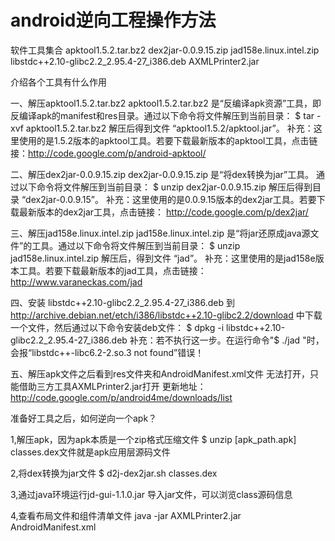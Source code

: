 android逆向工程操作方法
=====

软件工具集合
apktool1.5.2.tar.bz2
dex2jar-0.0.9.15.zip
jad158e.linux.intel.zip
libstdc++2.10-glibc2.2_2.95.4-27_i386.deb
AXMLPrinter2.jar

介绍各个工具有什么作用

一、解压apktool1.5.2.tar.bz2
apktool1.5.2.tar.bz2 是“反编译apk资源”工具，即反编译apk的manifest和res目录。通过以下命令将文件解压到当前目录：
$ tar -xvf apktool1.5.2.tar.bz2
解压后得到文件 “apktool1.5.2/apktool.jar”。
补充：这里使用的是1.5.2版本的apktool工具。若要下载最新版本的apktool工具，点击链接：http://code.google.com/p/android-apktool/

二、解压dex2jar-0.0.9.15.zip
dex2jar-0.0.9.15.zip 是“将dex转换为jar”工具。 通过以下命令将文件解压到当前目录：
$ unzip dex2jar-0.0.9.15.zip
解压后得到目录 “dex2jar-0.0.9.15”。
补充：这里使用的是0.0.9.15版本的dex2jar工具。若要下载最新版本的dex2jar工具，点击链接： http://code.google.com/p/dex2jar/

三、解压jad158e.linux.intel.zip
jad158e.linux.intel.zip 是“将jar还原成java源文件”的工具。通过以下命令将文件解压到当前目录：
$ unzip jad158e.linux.intel.zip
解压后，得到文件 “jad”。
补充：这里使用的是jad158e版本工具。若要下载最新版本的jad工具，点击链接： http://www.varaneckas.com/jad

四、安装 libstdc++2.10-glibc2.2_2.95.4-27_i386.deb
到 http://archive.debian.net/etch/i386/libstdc++2.10-glibc2.2/download 中下载一个文件，然后通过以下命令安装deb文件：
$ dpkg -i libstdc++2.10-glibc2.2_2.95.4-27_i386.deb
补充：若不执行这一步。在运行命令"$ ./jad "时，会报“libstdc++-libc6.2-2.so.3 not found”错误！

五、解压apk文件之后看到res文件夹和AndroidManifest.xml文件
无法打开，只能借助三方工具AXMLPrinter2.jar打开
更新地址：http://code.google.com/p/android4me/downloads/list

准备好工具之后，如何逆向一个apk？

1,解压apk，因为apk本质是一个zip格式压缩文件
$ unzip [apk_path.apk]
classes.dex文件就是apk应用层源码文件

2,将dex转换为jar文件
$ d2j-dex2jar.sh classes.dex

3,通过java环境运行jd-gui-1.1.0.jar
导入jar文件，可以浏览class源码信息

4,查看布局文件和组件清单文件
java -jar AXMLPrinter2.jar AndroidManifest.xml
